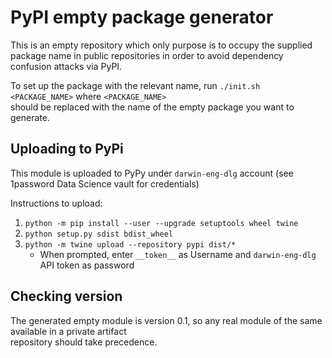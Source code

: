 # PyPI empty package generator

This is an empty repository which only purpose is to occupy the supplied package name in public
repositories in order to avoid dependency confusion attacks via PyPI.

To set up the package with the relevant name, run `./init.sh <PACKAGE_NAME>` where `<PACKAGE_NAME>`  
should be replaced with the name of the empty package you want to generate.

## Uploading to PyPi

This module is uploaded to PyPy under `darwin-eng-dlg` account (see 1password Data Science vault for credentials)

Instructions to upload:

1. `python -m pip install --user --upgrade setuptools wheel twine`
2. `python setup.py sdist bdist_wheel`
3. `python -m twine upload --repository pypi dist/*`
    * When prompted, enter `__token__` as Username and `darwin-eng-dlg` API token as password

## Checking version

The generated empty module is version 0.1, so any real module of the same available in a private artifact  
repository should take precedence.